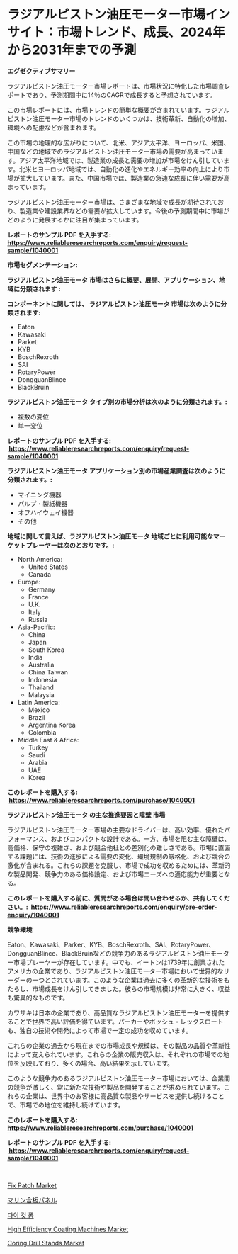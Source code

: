 <p><h1>ラジアルピストン油圧モーター市場インサイト：市場トレンド、成長、2024年から2031年までの予測</h1></p><p><strong>エグゼクティブサマリー</strong></p>
<p><p>ラジアルピストン油圧モーター市場レポートは、市場状況に特化した市場調査レポートであり、予測期間中に14％のCAGRで成長すると予想されています。</p><p>この市場レポートには、市場トレンドの簡単な概要が含まれています。ラジアルピストン油圧モーター市場のトレンドのいくつかは、技術革新、自動化の増加、環境への配慮などが含まれます。</p><p>この市場の地理的な広がりについて、北米、アジア太平洋、ヨーロッパ、米国、中国などの地域でのラジアルピストン油圧モーター市場の需要が高まっています。アジア太平洋地域では、製造業の成長と需要の増加が市場をけん引しています。北米とヨーロッパ地域では、自動化の進化やエネルギー効率の向上により市場が拡大しています。また、中国市場では、製造業の急速な成長に伴い需要が高まっています。</p><p>ラジアルピストン油圧モーター市場は、さまざまな地域で成長が期待されており、製造業や建設業界などの需要が拡大しています。今後の予測期間中に市場がどのように発展するかに注目が集まっています。</p></p>
<p><strong>レポートのサンプル PDF を入手する: <a href="https://www.reliableresearchreports.com/enquiry/request-sample/1040001">https://www.reliableresearchreports.com/enquiry/request-sample/1040001</a></strong></p>
<p><strong>市場セグメンテーション:</strong></p>
<p><strong> ラジアルピストン油圧モータ 市場はさらに概要、展開、アプリケーション、地域に分類されます :</strong></p>
<p><strong>コンポーネントに関しては、 ラジアルピストン油圧モータ 市場は次のように分類されます: &nbsp;</strong></p>
<p><ul><li>Eaton</li><li>Kawasaki</li><li>Parket</li><li>KYB</li><li>BoschRexroth</li><li>SAI</li><li>RotaryPower</li><li>DongguanBlince</li><li>BlackBruin</li></ul></p>
<p><strong> ラジアルピストン油圧モータ タイプ別の市場分析は次のように分類されます。:</strong></p>
<p><ul><li>複数の変位</li><li>単一変位</li></ul></p>
<p><strong>レポートのサンプル PDF を入手する: &nbsp;<a href="https://www.reliableresearchreports.com/enquiry/request-sample/1040001">https://www.reliableresearchreports.com/enquiry/request-sample/1040001</a></strong></p>
<p><strong> ラジアルピストン油圧モータ アプリケーション別の市場産業調査は次のように分類されます。:</strong></p>
<p><ul><li>マイニング機器</li><li>パルプ・製紙機器</li><li>オフハイウェイ機器</li><li>その他</li></ul></p>
<p><strong>地域に関して言えば、ラジアルピストン油圧モータ 地域ごとに利用可能なマーケットプレーヤーは次のとおりです。:</strong></p>
<p><ul>
    <li>
        North America:
        <ul>
            <li>United States</li>
            <li>Canada</li>
        </ul>
    </li>
    <li>
        Europe:
        <ul>
            <li>Germany</li>
            <li>France</li>
            <li>U.K.</li>
            <li>Italy</li>
            <li>Russia</li>
        </ul>
    </li>
    <li>
        Asia-Pacific:
        <ul>
            <li>China</li>
            <li>Japan</li>
            <li>South Korea</li>
            <li>India</li>
            <li>Australia</li>
            <li>China Taiwan</li>
            <li>Indonesia</li>
            <li>Thailand</li>
            <li>Malaysia</li>
        </ul>
    </li>
    <li>
        Latin America:
        <ul>
            <li>Mexico</li>
            <li>Brazil</li>
            <li>Argentina Korea</li>
            <li>Colombia</li>
        </ul>
    </li>
    <li>
        Middle East & Africa:
        <ul>
            <li>Turkey</li>
            <li>Saudi</li>
            <li>Arabia</li>
            <li>UAE</li>
            <li>Korea</li>
        </ul>
    </li>
    </ul></p>
<p><strong>このレポートを購入する: &nbsp;<a href="https://www.reliableresearchreports.com/purchase/1040001">https://www.reliableresearchreports.com/purchase/1040001</a></strong></p>
<p><strong>ラジアルピストン油圧モータ の主な推進要因と障壁 市場</strong></p>
<p><p>ラジアルピストン油圧モーター市場の主要なドライバーは、高い効率、優れたパフォーマンス、およびコンパクトな設計である。一方、市場を阻む主な障壁は、高価格、保守の複雑さ、および競合他社との差別化の難しさである。市場に直面する課題には、技術の進歩による需要の変化、環境規制の厳格化、および競合の激化が含まれる。これらの課題を克服し、市場で成功を収めるためには、革新的な製品開発、競争力のある価格設定、および市場ニーズへの適応能力が重要となる。</p></p>
<p><strong>このレポートを購入する前に、質問がある場合は問い合わせるか、共有してください。:&nbsp; <a href="https://www.reliableresearchreports.com/enquiry/pre-order-enquiry/1040001">https://www.reliableresearchreports.com/enquiry/pre-order-enquiry/1040001</a></strong></p>
<p><strong>競争環境</strong></p>
<p><p>Eaton、Kawasaki、Parker、KYB、BoschRexroth、SAI、RotaryPower、DongguanBlince、BlackBruinなどの競争力のあるラジアルピストン油圧モーター市場プレーヤーが存在しています。中でも、イートンは1739年に創業されたアメリカの企業であり、ラジアルピストン油圧モーター市場において世界的なリーダーの一つとされています。このような企業は過去に多くの革新的な技術をもたらし、市場成長をけん引してきました。彼らの市場規模は非常に大きく、収益も驚異的なものです。</p><p>カワサキは日本の企業であり、高品質なラジアルピストン油圧モーターを提供することで世界で高い評価を得ています。パーカーやボッシュ・レックスロートも、独自の技術や開発によって市場で一定の成功を収めています。</p><p>これらの企業の過去から現在までの市場成長や規模は、その製品の品質や革新性によって支えられています。これらの企業の販売収入は、それぞれの市場での地位を反映しており、多くの場合、高い結果を示しています。</p><p>このような競争力のあるラジアルピストン油圧モーター市場においては、企業間の競争が激しく、常に新たな技術や製品を開発することが求められています。これらの企業は、世界中のお客様に高品質な製品やサービスを提供し続けることで、市場での地位を維持し続けています。</p></p>
<p><strong>このレポートを購入する: &nbsp; <a href="https://www.reliableresearchreports.com/purchase/1040001">https://www.reliableresearchreports.com/purchase/1040001</a></strong></p>
<p><strong>レポートのサンプル PDF を入手する: &nbsp;<a href="https://www.reliableresearchreports.com/enquiry/request-sample/1040001">https://www.reliableresearchreports.com/enquiry/request-sample/1040001</a></strong><strong></strong></p>
<p>&nbsp;</p>
<p><p><a href="https://github.com/bmorecock/Market-Research-Report-List-2/blob/main/fix-patch-market.md">Fix Patch Market</a></p><p><a href="https://github.com/cbigkbh02719/Market-Research-Report-List-1/blob/main/46869774033.md">マリン合板パネル</a></p><p><a href="https://github.com/vsr06p4p49/Market-Research-Report-List-1/blob/main/43227833628.md">다이 컷 폼</a></p><p><a href="https://issuu.com/reportprime-2/docs/high-efficiency-coating-machines-market-size-2030.">High Efficiency Coating Machines Market</a></p><p><a href="https://issuu.com/reportprime-2/docs/coring-drill-stands-market-size-2030.pptx">Coring Drill Stands Market</a></p></p>